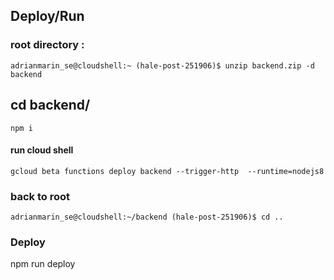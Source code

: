 ## Deploy/Run
 ### root directory : 
    adrianmarin_se@cloudshell:~ (hale-post-251906)$ unzip backend.zip -d backend

 ## cd backend/
    npm i

 ####  run cloud shell
    gcloud beta functions deploy backend --trigger-http  --runtime=nodejs8

 ### back to root
    adrianmarin_se@cloudshell:~/backend (hale-post-251906)$ cd ..

### Deploy 
   npm run deploy